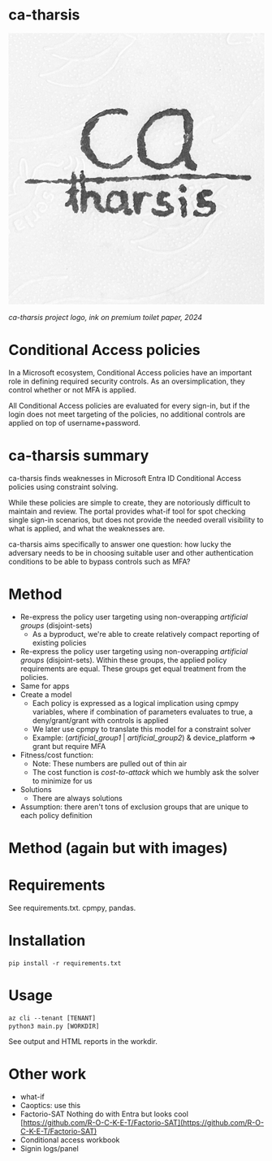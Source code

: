 
# ca-tharsis

![ca-tharsis logo](https://github.com/deggis/ca-tharsis/blob/master/img/ca-tharsis.jpg)

*ca-tharsis project logo, ink on premium toilet paper, 2024*

# Conditional Access policies

In a Microsoft ecosystem, Conditional Access policies have an important role in defining required security controls. As an oversimplication, they control whether or not MFA is applied.

All Conditional Access policies are evaluated for every sign-in, but if the login does not meet targeting of the policies, no additional controls are applied on top of username+password.

# ca-tharsis summary

ca-tharsis finds weaknesses in Microsoft Entra ID Conditional Access policies using constraint solving.

While these policies are simple to create, they are notoriously difficult to maintain and review. The portal provides what-if tool for spot checking single sign-in scenarios, but does not provide the needed overall visibility to what is applied, and what the weaknesses are.

ca-tharsis aims specifically to answer one question: how lucky the adversary needs to be in choosing suitable user and other authentication conditions to be able to bypass controls such as MFA?

# Method

- Re-express the policy user targeting using non-overapping *artificial groups* (disjoint-sets)
	- As a byproduct, we're able to create relatively compact reporting of existing policies
- Re-express the policy user targeting using non-overapping *artificial groups* (disjoint-sets). Within these groups, the applied policy requirements are equal. These groups get equal treatment from the policies.
- Same for apps
- Create a model 
	- Each policy is expressed as a logical implication using cpmpy variables, where if combination of parameters evaluates to true, a deny/grant/grant with controls is applied
	- We later use cpmpy to translate this model for a constraint solver
	- Example: (*artificial_group1* | *artificial_group2*) & device_platform => grant but require MFA
- Fitness/cost function: 
	- Note: These numbers are pulled out of thin air
	- The cost function is *cost-to-attack* which we humbly ask the solver to minimize for us
- Solutions
	- There are always solutions
- Assumption: there aren't tons of exclusion groups that are unique to each policy definition

# Method (again but with images)

# Requirements

See requirements.txt. cpmpy, pandas.

# Installation

```
pip install -r requirements.txt
```

# Usage

```
az cli --tenant [TENANT]
python3 main.py [WORKDIR]
```

See output and HTML reports in the workdir.

# Other work

- what-if
- Caoptics: use this
- Factorio-SAT Nothing do with Entra but looks cool [https://github.com/R-O-C-K-E-T/Factorio-SAT](https://github.com/R-O-C-K-E-T/Factorio-SAT)
- Conditional access workbook
- Signin logs/panel